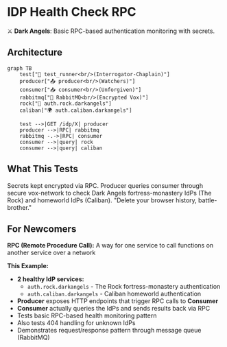 # IDP Health Check RPC

⚔️ **Dark Angels**: Basic RPC-based authentication monitoring with secrets.

## Architecture

```mermaid
graph TB
    test["🧪 test_runner<br/>(Interrogator-Chaplain)"]
    producer["📤 producer<br/>(Watchers)"]
    consumer["📥 consumer<br/>(Unforgiven)"]
    rabbitmq["🐰 RabbitMQ<br/>(Encrypted Vox)"]
    rock["🏰 auth.rock.darkangels"]
    caliban["🌍 auth.caliban.darkangels"]

    test -->|GET /idp/X| producer
    producer -->|RPC| rabbitmq
    rabbitmq -.->|RPC| consumer
    consumer -->|query| rock
    consumer -->|query| caliban
```

## What This Tests

Secrets kept encrypted via RPC. Producer queries consumer through secure vox-network to check Dark Angels fortress-monastery IdPs (The Rock) and homeworld IdPs (Caliban). "Delete your browser history, battle-brother."

## For Newcomers

**RPC (Remote Procedure Call):** A way for one service to call functions on another service over a network

**This Example:**

- **2 healthy IdP services:**
  - `auth.rock.darkangels` - The Rock fortress-monastery authentication
  - `auth.caliban.darkangels` - Caliban homeworld authentication
- **Producer** exposes HTTP endpoints that trigger RPC calls to **Consumer**
- **Consumer** actually queries the IdPs and sends results back via RPC
- Tests basic RPC-based health monitoring pattern
- Also tests 404 handling for unknown IdPs
- Demonstrates request/response pattern through message queue (RabbitMQ)
